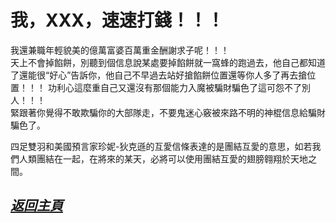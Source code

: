 ﻿我，XXX，速速打錢！！！
==================================================================


我還兼職年輕貌美的億萬富婆百萬重金酬謝求子呢！！！  
天上不會掉餡餅，別聽到個信息說某處要掉餡餅就一窩蜂的跑過去，他自己都知道了還能很“好心”告訴你，他自己不早過去站好搶餡餅位置還等你人多了再去搶位置！！！ 
功利心這麼重自己又還沒有那個能力入魔被騙財騙色了這可怨不了別人！！！  
緊跟著你覺得不敢欺騙你的大部隊走，不要鬼迷心竅被來路不明的神棍信息給騙財騙色了。  

四足雙羽和美國預言家珍妮-狄克遜的互愛信條表達的是團結互愛的意思，如若我們人類團結在一起，在將來的某天，必將可以使用團結互愛的翅膀翱翔於天地之間。


[*返回主頁*](.)
------------------------------------------------------------------
